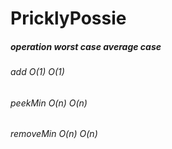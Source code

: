# PricklyPossie
##### operation	worst case	average case
###### add	  O(1)	   O(1)
###### peekMin	   O(n)	   O(n)
###### removeMin	O(n)	O(n)
